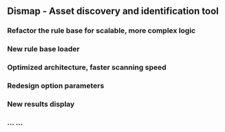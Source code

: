 ## Dismap - Asset discovery and identification tool

### Refactor the rule base for scalable, more complex logic  
### New rule base loader  
### Optimized architecture, faster scanning speed  
### Redesign option parameters  
### New results display  
### ... ...
